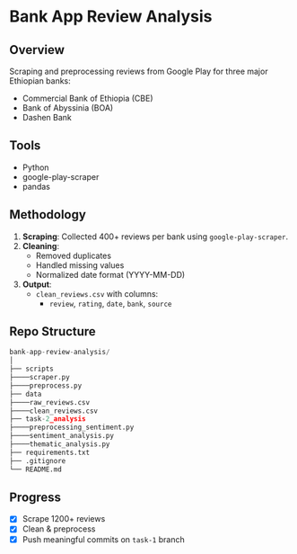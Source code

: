 # Bank App Review Analysis

## Overview
Scraping and preprocessing reviews from Google Play for three major Ethiopian banks:
- Commercial Bank of Ethiopia (CBE)
- Bank of Abyssinia (BOA)
- Dashen Bank

## Tools
- Python
- google-play-scraper
- pandas

## Methodology

1. **Scraping**: Collected 400+ reviews per bank using `google-play-scraper`.
2. **Cleaning**:
   - Removed duplicates
   - Handled missing values
   - Normalized date format (YYYY-MM-DD)
3. **Output**:
   - `clean_reviews.csv` with columns:
     - `review`, `rating`, `date`, `bank`, `source`

## Repo Structure
```python
bank-app-review-analysis/
│
├── scripts
├────scraper.py
├────preprocess.py
├── data
├────raw_reviews.csv
├────clean_reviews.csv
├── task-2_analysis
├────preprocessing_sentiment.py
├────sentiment_analysis.py
├────thematic_analysis.py
├── requirements.txt
├── .gitignore
└── README.md
```

## Progress
- [x] Scrape 1200+ reviews
- [x] Clean & preprocess
- [x] Push meaningful commits on `task-1` branch
